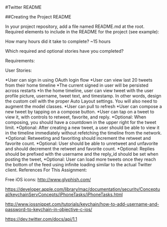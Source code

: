 #Twitter README

##Creating the Project README

In your project repository, add a file named README.md at the root. Required elements to include in the README for the project (see example):

How many hours did it take to complete?
~15 hours

Which required and optional stories have you completed?

Requirements:

User Stories:

*User can sign in using OAuth login flow
*User can view last 20 tweets from their home timeline
*The current signed in user will be persisted across restarts
*In the home timeline, user can view tweet with the user profile picture, username, tweet text, and timestamp.  In other words, design the custom cell with the proper Auto Layout settings.  You will also need to augment the model classes.
*User can pull to refresh
*User can compose a new tweet by tapping on a compose button.
*User can tap on a tweet to view it, with controls to retweet, favorite, and reply.
*Optional: When composing, you should have a countdown in the upper right for the tweet limit.
*Optional: After creating a new tweet, a user should be able to view it in the timeline immediately without refetching the timeline from the network.
*Optional: Retweeting and favoriting should increment the retweet and favorite count.
*Optional: User should be able to unretweet and unfavorite and should decrement the retweet and favorite count.
*Optional: Replies should be prefixed with the username and the reply_id should be set when posting the tweet,
*Optional: User can load more tweets once they reach the bottom of the feed using infinite loading similar to the actual Twitter client.
References For This Assignment:

Free iOS icons: http://www.glyphish.com/

https://developer.apple.com/library/mac/documentation/security/Conceptual/keychainServConcepts/iPhoneTasks/iPhoneTasks.html

http://www.iossnippet.com/tutorials/keychain/how-to-add-username-and-password-to-keychain-in-objective-c-ios/

https://dev.twitter.com/docs/api/1.1
